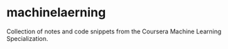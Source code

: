 
<!-- README.md is generated from README.Rmd. Please edit that file -->

# machinelaerning

<!-- badges: start -->
<!-- badges: end -->

Collection of notes and code snippets from the Coursera Machine Learning
Specialization.
